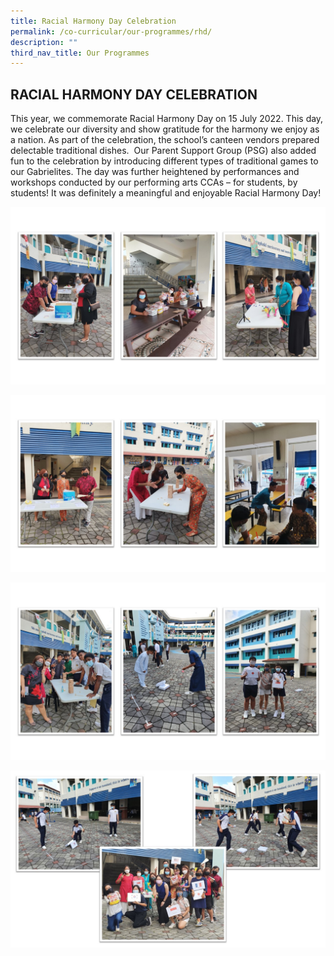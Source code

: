 ```yaml
---
title: Racial Harmony Day Celebration
permalink: /co-curricular/our-programmes/rhd/
description: ""
third_nav_title: Our Programmes
---
```

## RACIAL HARMONY DAY CELEBRATION

This year, we commemorate Racial Harmony Day on 15 July 2022. This day, we celebrate our diversity and show gratitude for the harmony we enjoy as a nation. As part of the celebration, the school’s canteen vendors prepared delectable traditional dishes.  Our Parent Support Group (PSG) also added fun to the celebration by introducing different types of traditional games to our Gabrielites. The day was further heightened by performances and workshops conducted by our performing arts CCAs – for students, by students! It was definitely a meaningful and enjoyable Racial Harmony Day!

![](/images/CCE/Our%20Programmes/Racial%20Harmony%20Celebration/RH1.jpg)

![](/images/CCE/Our%20Programmes/Racial%20Harmony%20Celebration/RH2.jpg)

![](/images/CCE/Our%20Programmes/Racial%20Harmony%20Celebration/RH3.jpg)

![](/images/CCE/Our%20Programmes/Racial%20Harmony%20Celebration/RH4.jpg)